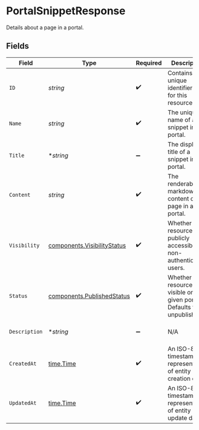 # PortalSnippetResponse

Details about a page in a portal.


## Fields

| Field                                                                       | Type                                                                        | Required                                                                    | Description                                                                 | Example                                                                     |
| --------------------------------------------------------------------------- | --------------------------------------------------------------------------- | --------------------------------------------------------------------------- | --------------------------------------------------------------------------- | --------------------------------------------------------------------------- |
| `ID`                                                                        | *string*                                                                    | :heavy_check_mark:                                                          | Contains a unique identifier used for this resource.                        | 5f9fd312-a987-4628-b4c5-bb4f4fddd5f7                                        |
| `Name`                                                                      | *string*                                                                    | :heavy_check_mark:                                                          | The unique name of a snippet in a portal.                                   | my-snippet                                                                  |
| `Title`                                                                     | **string*                                                                   | :heavy_minus_sign:                                                          | The display title of a snippet in a portal.                                 | My Snippet                                                                  |
| `Content`                                                                   | *string*                                                                    | :heavy_check_mark:                                                          | The renderable markdown content of a page in a portal.                      | # Welcome to My Snippet                                                     |
| `Visibility`                                                                | [components.VisibilityStatus](../../models/components/visibilitystatus.md)  | :heavy_check_mark:                                                          | Whether the resource is publicly accessible to non-authenticated users.     | public                                                                      |
| `Status`                                                                    | [components.PublishedStatus](../../models/components/publishedstatus.md)    | :heavy_check_mark:                                                          | Whether the resource is visible on a given portal. Defaults to unpublished. | published                                                                   |
| `Description`                                                               | **string*                                                                   | :heavy_minus_sign:                                                          | N/A                                                                         | A custom page about developer portals                                       |
| `CreatedAt`                                                                 | [time.Time](https://pkg.go.dev/time#Time)                                   | :heavy_check_mark:                                                          | An ISO-8601 timestamp representation of entity creation date.               | 2022-11-04T20:10:06.927Z                                                    |
| `UpdatedAt`                                                                 | [time.Time](https://pkg.go.dev/time#Time)                                   | :heavy_check_mark:                                                          | An ISO-8601 timestamp representation of entity update date.                 | 2022-11-04T20:10:06.927Z                                                    |